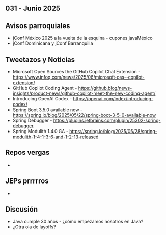 031 - Junio 2025
--

## Avisos parroquiales
* jConf México 2025 a la vuelta de la esquina - cupones javaMéxico
* jConf Dominicana y jConf Barranquilla

## Tweetazos y Noticias
* Microsoft Open Sources the GitHub Copilot Chat Extension - https://www.infoq.com/news/2025/06/microsoft-oss--copilot-extension/
* GitHub Copilot Coding Agent - https://github.blog/news-insights/product-news/github-copilot-meet-the-new-coding-agent/
* Introducing OpenAI Codex - https://openai.com/index/introducing-codex/
* Spring Boot 3.5.0 available now - https://spring.io/blog/2025/05/22/spring-boot-3-5-0-available-now
* Spring Debugger - https://plugins.jetbrains.com/plugin/25302-spring-debugger
* Spring Modulith 1.4.0 GA - https://spring.io/blog/2025/05/28/spring-modulith-1-4-1-3-6-and-1-2-13-released

## Repos vergas

*

## JEPs prrrrros

*

## Discusión
* Java cumple 30 años - ¿cómo empezamos nosotros en Java?
* ¿Otra ola de layoffs?
